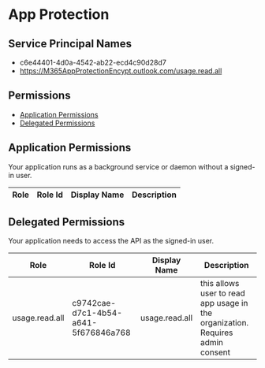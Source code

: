 # App Protection
## Service Principal Names
- c6e44401-4d0a-4542-ab22-ecd4c90d28d7
- https://M365AppProtectionEncypt.outlook.com/usage.read.all

 ## Permissions
- [Application Permissions](#application-permissions)
- [Delegated Permissions](#delegated-permissions)

## Application Permissions
Your application runs as a background service or daemon without a signed-in user.

| Role | Role Id | Display Name | Description |
|---|---|---|---|

## Delegated Permissions
Your application needs to access the API as the signed-in user. 

| Role | Role Id | Display Name | Description |
|---|---|---|---|
| usage.read.all | c9742cae-d7c1-4b54-a641-5f676846a768 | usage.read.all | this allows user to read app usage in the organization. Requires admin consent |

